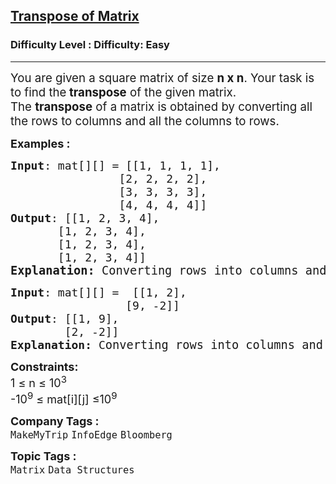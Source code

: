 <h2><a href="https://www.geeksforgeeks.org/problems/transpose-of-matrix-1587115621/1?page=2&category=Matrix&sortBy=difficulty">Transpose of Matrix</a></h2><h3>Difficulty Level : Difficulty: Easy</h3><hr><div class="problems_problem_content__Xm_eO"><p data-start="161" data-end="269"><span style="font-size: 14pt;">You are given a square matrix of size <strong data-start="199" data-end="208">n x n</strong>. Your task is to find the<strong data-start="226" data-end="248"> transpose</strong> of the given matrix.</span><br><span style="font-size: 14pt;">The <strong data-start="275" data-end="288">transpose</strong> of a matrix is obtained by converting all the rows to columns and all the columns to rows.</span></p>
<p><span style="font-size: 18px;"><strong>Examples :</strong></span></p>
<pre><span style="font-size: 18px;"><strong>Input</strong>: mat[][] = [[1, 1, 1, 1],<br>                [2, 2, 2, 2],<br>                [3, 3, 3, 3],<br>                [4, 4, 4, 4]]
<strong>Output</strong>: [[1, 2, 3, 4],<br>       [1, 2, 3, 4],<br>       [1, 2, 3, 4],<br>       [1, 2, 3, 4]]</span>
<strong><span style="font-size: 14pt;">Explanation: </span></strong><span style="font-size: 14pt;">Converting rows into columns and columns into rows.</span></pre>
<pre><span style="font-size: 18px;"><strong>Input</strong>: mat[][] =  [[1, 2],<br>                 [9, -2]]
<strong>Output</strong>: [[1, 9],<br>        [2, -2]]<br><strong>Explanation: </strong>C</span><span style="font-size: 14pt;">onverting rows into columns and columns into rows.</span></pre>
<p><span style="font-size: 18px;"><strong>Constraints:</strong><br>1 ≤ n ≤ 10<sup>3</sup><br>-10<sup>9</sup> ≤ mat[i][j] ≤10<sup>9</sup></span></p></div><p><span style=font-size:18px><strong>Company Tags : </strong><br><code>MakeMyTrip</code>&nbsp;<code>InfoEdge</code>&nbsp;<code>Bloomberg</code>&nbsp;<br><p><span style=font-size:18px><strong>Topic Tags : </strong><br><code>Matrix</code>&nbsp;<code>Data Structures</code>&nbsp;